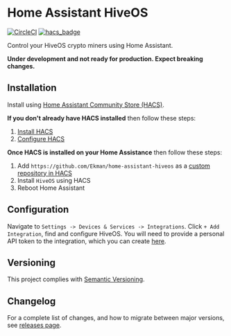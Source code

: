 # Home Assistant HiveOS

[![CircleCI](https://circleci.com/gh/Ekman/home-assistant-hiveos/tree/master.svg?style=svg)](https://circleci.com/gh/Ekman/home-assistant-hiveos/tree/master)
[![hacs_badge](https://img.shields.io/badge/HACS-Custom-orange.svg)](https://github.com/custom-components/hacs)

Control your HiveOS crypto miners using Home Assistant.

**Under development and not ready for production. Expect breaking changes.**

## Installation

Install using [Home Assistant Community Store (HACS)](https://hacs.xyz/).

**If you don't already have HACS installed** then follow these steps:

1. [Install HACS](https://hacs.xyz/docs/setup/prerequisites)
2. [Configure HACS](https://hacs.xyz/docs/configuration/basic)

**Once HACS is installed on your Home Assistance** then follow these steps:

1. Add `https://github.com/Ekman/home-assistant-hiveos` as a [custom repository in HACS](https://hacs.xyz/docs/faq/custom_repositories/)
2. Install `HiveOS` using HACS
3. Reboot Home Assistant

## Configuration

Navigate to `Settings -> Devices & Services -> Integrations`. Click `+ Add Integration`, find and configure HiveOS. You will need to provide a personal API token to the integration, which you can create [here](https://id.hiveon.com/auth/realms/id/account/sessions).

## Versioning

This project complies with [Semantic Versioning](https://semver.org/).

## Changelog

For a complete list of changes, and how to migrate between major versions, see [releases page](https://github.com/Ekman/home-assistant-hiveos/releases).
